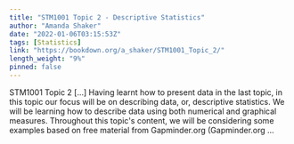 ```yaml
---
title: "STM1001 Topic 2 - Descriptive Statistics"
author: "Amanda Shaker"
date: "2022-01-06T03:15:53Z"
tags: [Statistics]
link: "https://bookdown.org/a_shaker/STM1001_Topic_2/"
length_weight: "9%"
pinned: false
---
```


STM1001 Topic 2 [...] Having learnt how to present data in the last topic, in this topic our focus will be on describing data, or, descriptive statistics. We will be learning how to describe data using both numerical and graphical measures. Throughout this topic's content, we will be considering some examples based on free material from Gapminder.org (Gapminder.org ...

